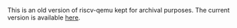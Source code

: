 This is an old version of riscv-qemu kept for archival purposes. The current
version is available [here](https://github.com/riscv/riscv-qemu).
